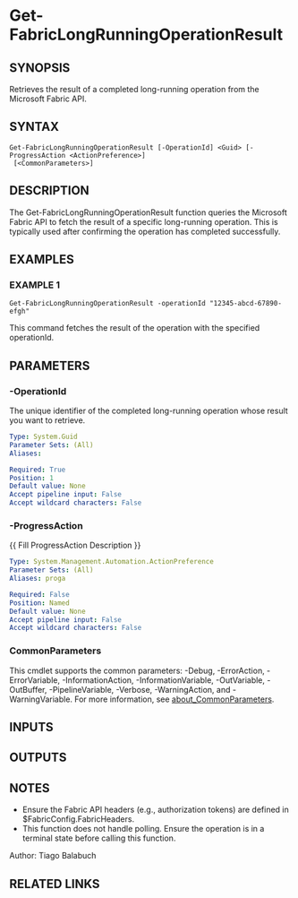 ﻿---
external help file: FabricTools-help.xml
Module Name: FabricTools
online version: https://learn.microsoft.com/en-us/rest/api/fabric/eventhouse/items/list-eventhouses?tabs=HTTP
schema: 2.0.0
---

# Get-FabricLongRunningOperationResult

## SYNOPSIS
Retrieves the result of a completed long-running operation from the Microsoft Fabric API.

## SYNTAX

```
Get-FabricLongRunningOperationResult [-OperationId] <Guid> [-ProgressAction <ActionPreference>]
 [<CommonParameters>]
```

## DESCRIPTION
The Get-FabricLongRunningOperationResult function queries the Microsoft Fabric API to fetch the result
of a specific long-running operation.
This is typically used after confirming the operation has completed successfully.

## EXAMPLES

### EXAMPLE 1
```
Get-FabricLongRunningOperationResult -operationId "12345-abcd-67890-efgh"
```

This command fetches the result of the operation with the specified operationId.

## PARAMETERS

### -OperationId
The unique identifier of the completed long-running operation whose result you want to retrieve.

```yaml
Type: System.Guid
Parameter Sets: (All)
Aliases:

Required: True
Position: 1
Default value: None
Accept pipeline input: False
Accept wildcard characters: False
```

### -ProgressAction
{{ Fill ProgressAction Description }}

```yaml
Type: System.Management.Automation.ActionPreference
Parameter Sets: (All)
Aliases: proga

Required: False
Position: Named
Default value: None
Accept pipeline input: False
Accept wildcard characters: False
```

### CommonParameters
This cmdlet supports the common parameters: -Debug, -ErrorAction, -ErrorVariable, -InformationAction, -InformationVariable, -OutVariable, -OutBuffer, -PipelineVariable, -Verbose, -WarningAction, and -WarningVariable. For more information, see [about_CommonParameters](http://go.microsoft.com/fwlink/?LinkID=113216).

## INPUTS

## OUTPUTS

## NOTES
- Ensure the Fabric API headers (e.g., authorization tokens) are defined in $FabricConfig.FabricHeaders.
- This function does not handle polling. Ensure the operation is in a terminal state before calling this function.

Author: Tiago Balabuch

## RELATED LINKS
